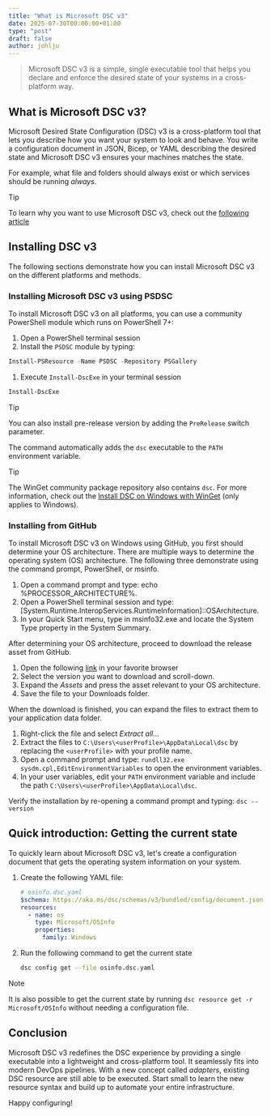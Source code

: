 ```yaml
---
title: "What is Microsoft DSC v3"
date: 2025-07-30T00:00:00+01:00
type: "post"
draft: false
author: johlju
---
```


> Microsoft DSC v3 is a simple, single executable tool that helps you declare and enforce the desired state of your systems in a cross-platform way.

## What is Microsoft DSC v3?

Microsoft Desired State Configuration (DSC) v3 is a cross-platform tool that lets you describe how you want your system to look and behave. You write a configuration document in JSON, Bicep, or YAML describing the desired state and Microsoft DSC v3 ensures your machines matches the state.

For example, what file and folders should always exist or which services should be running _always_.

> [!TIP]
> To learn why you want to use Microsoft DSC v3, check out the [following article](demodscclass-your-first-class-based-dsc-v3-resource.md#why-use-class-based-resources)

## Installing DSC v3

The following sections demonstrate how you can install Microsoft DSC v3 on the different platforms and methods.

### Installing Microsoft DSC v3 using PSDSC

To install Microsoft DSC v3 on all platforms, you can use a community PowerShell module which runs on PowerShell 7+:

1. Open a PowerShell terminal session
1. Install the `PSDSC` module by typing:

```powershell
Install-PSResource -Name PSDSC -Repository PSGallery
```

1. Execute `Install-DscExe` in your terminal session

```powershell
Install-DscExe
```

> [!TIP]
> You can also install pre-release version by adding the `PreRelease` switch parameter.

The command automatically adds the `dsc` executable to the `PATH` environment variable.

> [!TIP]
> The WinGet community package repository also contains `dsc`. For more information, check out the [Install DSC on Windows with WinGet][00] (only applies to Windows).

### Installing from GitHub

To install Microsoft DSC v3 on Windows using GitHub, you first should determine your OS architecture. There are multiple ways to determine the operating system (OS) architecture. The following three demonstrate using the command prompt, PowerShell, or msinfo.

1. Open a command prompt and type: echo %PROCESSOR_ARCHITECTURE%.
1. Open a PowerShell terminal session and type: [System.Runtime.InteropServices.RuntimeInformation]::OSArchitecture.
1. In your Quick Start menu, type in msinfo32.exe and locate the System Type property in the System Summary.

After determining your OS architecture, proceed to download the release asset from GitHub.

1. Open the following [link](https://github.com/PowerShell/DSC/releases/) in your favorite browser
1. Select the version you want to download and scroll-down.
1. Expand the _Assets_ and press the asset relevant to your OS architecture.
1. Save the file to your Downloads folder.

When the download is finished, you can expand the files to extract them to your application data folder.

1. Right-click the file and select _Extract all..._
1. Extract the files to `C:\Users\<userProfile>\AppData\Local\dsc` by replacing the `<userProfile>` with your profile name.
1. Open a command prompt and type: `rundll32.exe sysdm.cpl,EditEnvironmentVariables` to open the environment variables.
1. In your user variables, edit your `PATH` environment variable and include the path `C:\Users\<userProfile>\AppData\Local\dsc`.

Verify the installation by re-opening a command prompt and typing: `dsc --version`

## Quick introduction: Getting the current state

To quickly learn about Microsoft DSC v3, let's create a configuration document that gets the operating system information on your system.

1. Create the following YAML file:

   ```yaml
   # osinfo.dsc.yaml
   $schema: https://aka.ms/dsc/schemas/v3/bundled/config/document.json
   resources:
     - name: os
       type: Microsoft/OSInfo
       properties:
         family: Windows
   ```

1. Run the following command to get the current state

   ```bash
   dsc config get --file osinfo.dsc.yaml
   ```

> [!NOTE]
> It is also possible to get the current state by running `dsc resource get -r Microsoft/OSInfo`
> without needing a configuration file.

## Conclusion

Microsoft DSC v3 redefines the DSC experience by providing a single executable into a lightweight and cross-platform tool. It seamlessly fits into modern DevOps pipelines. With a new concept called _adapters_, existing DSC resource are still able to be executed. Start small to learn the new resource syntax and build up to automate your entire infrastructure.

Happy configuring!

<!-- Link reference definitions -->
[00]: https://learn.microsoft.com/en-us/powershell/dsc/overview?view=dsc-3.0#install-dsc-on-windows-with-winget
